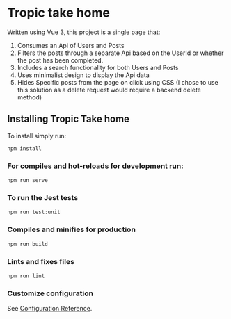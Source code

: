 # Tropic take home

Written using Vue 3, this project is a single page that:

1. Consumes an Api of Users and Posts
2. Filters the posts through a separate Api based on the UserId or whether the post has been completed.
3. Includes a search functionality for both Users and Posts
4. Uses minimalist design to display the Api data
5. Hides Specific posts from the page on click using CSS (I chose to use this solution as a delete request would require a backend delete method)

## Installing Tropic Take home

To install simply run:

```
npm install
```

### For compiles and hot-reloads for development run:

```
npm run serve
```

### To run the Jest tests

```
npm run test:unit
```

### Compiles and minifies for production

```
npm run build
```

### Lints and fixes files

```
npm run lint
```

### Customize configuration

See [Configuration Reference](https://cli.vuejs.org/config/).
